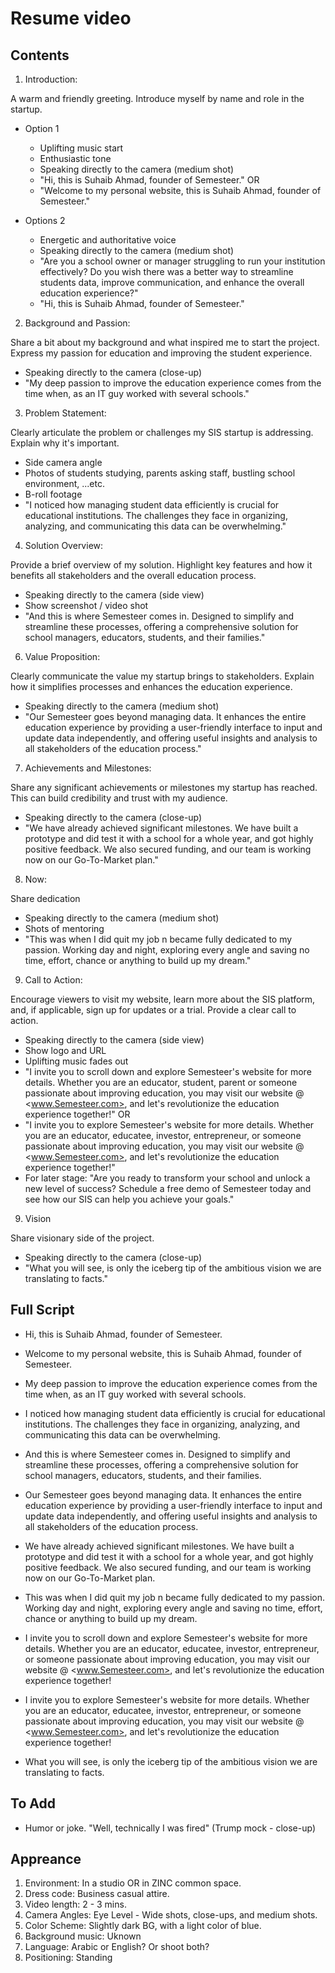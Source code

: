 # Resume video

## Contents

1. Introduction:

A warm and friendly greeting. Introduce myself by name and role in the startup.

- Option 1
  - Uplifting music start
  - Enthusiastic tone
  - Speaking directly to the camera (medium shot)
  - "Hi, this is Suhaib Ahmad, founder of Semesteer." OR
  - "Welcome to my personal website, this is Suhaib Ahmad, founder of Semesteer."

- Options 2
  - Energetic and authoritative voice
  - Speaking directly to the camera (medium shot)
  - "Are you a school owner or manager struggling to run your institution effectively? Do you wish there was a better way to streamline students data, improve communication, and enhance the overall education experience?"
  - "Hi, this is Suhaib Ahmad, founder of Semesteer."

2. Background and Passion:

Share a bit about my background and what inspired me to start the project. Express my passion for education and improving the student experience.

- Speaking directly to the camera (close-up)
- "My deep passion to improve the education experience comes from the time when, as an IT guy worked with several schools."

3. Problem Statement:

Clearly articulate the problem or challenges my SIS startup is addressing. Explain why it's important.

- Side camera angle
- Photos of students studying, parents asking staff, bustling school environment, ...etc.
- B-roll footage
- "I noticed how managing student data efficiently is crucial for educational institutions. The challenges they face in organizing, analyzing, and communicating this data can be overwhelming."

4. Solution Overview:

Provide a brief overview of my solution. Highlight key features and how it benefits all stakeholders and the overall education process.

- Speaking directly to the camera (side view)
- Show screenshot / video shot
- "And this is where Semesteer comes in. Designed to simplify and streamline these processes, offering a comprehensive solution for school managers, educators, students, and their families."

6. Value Proposition:

Clearly communicate the value my startup brings to stakeholders. Explain how it simplifies processes and enhances the education experience.

- Speaking directly to the camera (medium shot)
- "Our Semesteer goes beyond managing data. It enhances the entire education experience by providing a user-friendly interface to input and update data independently, and offering useful insights and analysis to all stakeholders of the education process."

7. Achievements and Milestones:

Share any significant achievements or milestones my startup has reached. This can build credibility and trust with my audience.

- Speaking directly to the camera (close-up)
- "We have already achieved significant milestones. We have built a prototype and did test it with a school for a whole year, and got highly positive feedback. We also secured funding, and our team is working now on our Go-To-Market plan."

8. Now:

Share dedication

- Speaking directly to the camera (medium shot)
- Shots of mentoring
- "This was when I did quit my job n became fully dedicated to my passion. Working day and night, exploring every angle and saving no time, effort, chance or anything to build up my dream."

9. Call to Action:

Encourage viewers to visit my website, learn more about the SIS platform, and, if applicable, sign up for updates or a trial. Provide a clear call to action.

- Speaking directly to the camera (side view)
- Show logo and URL
- Uplifting music fades out
- "I invite you to scroll down and explore Semesteer's website for more details. Whether you are an educator, student, parent or someone passionate about improving education, you may visit our website @ <www.Semesteer.com>, and let's revolutionize the education experience together!" OR
- "I invite you to explore Semesteer's website for more details. Whether you are an educator, educatee, investor, entrepreneur, or someone passionate about improving education, you may visit our website @ <www.Semesteer.com>, and let's revolutionize the education experience together!"
- For later stage: "Are you ready to transform your school and unlock a new level of success? Schedule a free demo of Semesteer today and see how our SIS can help you achieve your goals."

9. Vision

Share visionary side of the project.

- Speaking directly to the camera (close-up)
- "What you will see, is only the iceberg tip of the ambitious vision we are translating to facts."

## Full Script

- Hi, this is Suhaib Ahmad, founder of Semesteer.
- Welcome to my personal website, this is Suhaib Ahmad, founder of Semesteer.

- My deep passion to improve the education experience comes from the time when, as an IT guy worked with several schools.
- I noticed how managing student data efficiently is crucial for educational institutions. The challenges they face in organizing, analyzing, and communicating this data can be overwhelming.
- And this is where Semesteer comes in. Designed to simplify and streamline these processes, offering a comprehensive solution for school managers, educators, students, and their families.
- Our Semesteer goes beyond managing data. It enhances the entire education experience by providing a user-friendly interface to input and update data independently, and offering useful insights and analysis to all stakeholders of the education process.
- We have already achieved significant milestones. We have built a prototype and did test it with a school for a whole year, and got highly positive feedback. We also secured funding, and our team is working now on our Go-To-Market plan.
- This was when I did quit my job n became fully dedicated to my passion. Working day and night, exploring every angle and saving no time, effort, chance or anything to build up my dream.

- I invite you to scroll down and explore Semesteer's website for more details. Whether you are an educator, educatee, investor, entrepreneur, or someone passionate about improving education, you may visit our website @ <www.Semesteer.com>, and let's revolutionize the education experience together!
- I invite you to explore Semesteer's website for more details. Whether you are an educator, educatee, investor, entrepreneur, or someone passionate about improving education, you may visit our website @ <www.Semesteer.com>, and let's revolutionize the education experience together!

- What you will see, is only the iceberg tip of the ambitious vision we are translating to facts.

## To Add

- Humor or joke. "Well, technically I was fired" (Trump mock - close-up)

## Appreance

1. Environment: In a studio OR in ZINC common space.
2. Dress code: Business casual attire.
3. Video length: 2 - 3 mins.
4. Camera Angles: Eye Level - Wide shots, close-ups, and medium shots.
5. Color Scheme: Slightly dark BG, with a light color of blue.
6. Background music: Uknown
7. Language: Arabic or English? Or shoot both?
8. Positioning: Standing
